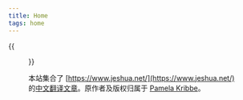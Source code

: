 ```yaml
---
title: Home
tags: home
---
```


<!-- {{<figure src="https://www.jeshua.net/wpengels/wp-content/uploads/2019/12/cropped-sterren.jpg" title="约书亚传导" width="800">}} -->

{{<figure src="pamela-books.png" title="约书亚传导" width="600">}}

本站集合了 [https://www.jeshua.net/](https://www.jeshua.net/) 的[中文翻译文章](https://jeshua.net/zh/)。原作者及版权归属于 [Pamela Kribbe](https://www.jeshua.net/)。